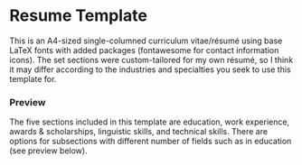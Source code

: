 # Resume Template

This is an A4-sized single-columned curriculum vitae/résumé using base LaTeX fonts with added packages (fontawesome for contact information icons). The set sections were custom-tailored for my own résumé, so I think it may differ according to the industries and specialties you seek to use this template for.

### Preview

The five sections included in this template are education, work experience, awards & scholarships, linguistic skills, and technical skills. There are options for subsections with different number of fields such as in education (see preview below).

